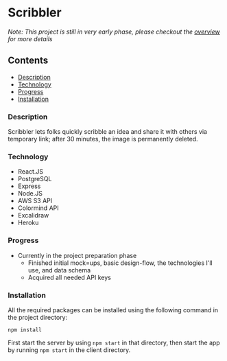 # Scribbler

*Note: This project is still in very early phase, please checkout the [overview](docs/overview.md) for more details*

## Contents

  - [Description](#description)
  - [Technology](#technology)
  - [Progress](#progress)
  - [Installation](#installation)


### Description

Scribbler lets folks quickly scribble an idea and share it with others via temporary link; after 30 minutes, the image is permanently deleted.

### Technology

- React.JS 
- PostgreSQL
- Express
- Node.JS
- AWS S3 API
- Colormind API
- Excalidraw
- Heroku


### Progress

- Currently in the project preparation phase
  - Finished initial mock=ups, basic design-flow, the technologies I'll use, and data schema
  - Acquired all needed API keys

### Installation

All the required packages can be installed using the following command in the project directory:
```
npm install
```

First start the server by using `npm start` in that directory, then start the app by running `npm start` in the client directory.

